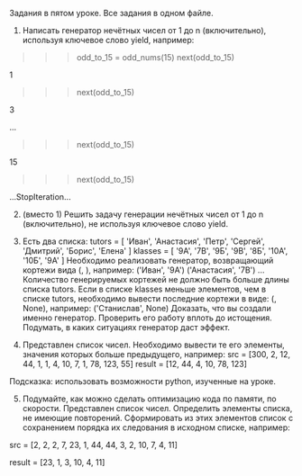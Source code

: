 Задания в пятом уроке. Все задания в одном файле.

1. Написать генератор нечётных чисел от 1 до n (включительно), используя ключевое слово yield, например:
>>> odd_to_15 = odd_nums(15)
>>> next(odd_to_15)

1
>>> next(odd_to_15)

3

...

>>> next(odd_to_15)

15

>>> next(odd_to_15)

...StopIteration...

2. (вместо 1) Решить задачу генерации нечётных чисел от 1 до n (включительно), не используя ключевое слово yield.

3. Есть два списка:
tutors = [
    'Иван', 'Анастасия', 'Петр', 'Сергей', 
    'Дмитрий', 'Борис', 'Елена'
]
klasses = [
    '9А', '7В', '9Б', '9В', '8Б', '10А', '10Б', '9А'
]
Необходимо реализовать генератор, возвращающий кортежи вида (<tutor>, <klass>), например:
('Иван', '9А')
('Анастасия', '7В')
...
Количество генерируемых кортежей не должно быть больше длины списка tutors. Если в списке klasses меньше элементов, чем в списке tutors, необходимо вывести последние кортежи в виде: (<tutor>, None), например:
('Станислав', None)
Доказать, что вы создали именно генератор. Проверить его работу вплоть до истощения. Подумать, в каких ситуациях генератор даст эффект. 

4. Представлен список чисел. Необходимо вывести те его элементы, значения которых больше предыдущего, например:
src = [300, 2, 12, 44, 1, 1, 4, 10, 7, 1, 78, 123, 55]
result = [12, 44, 4, 10, 78, 123]

Подсказка: использовать возможности python, изученные на уроке.

  5. Подумайте, как можно сделать оптимизацию кода по памяти, по скорости.
  Представлен список чисел. Определить элементы списка, не имеющие повторений. Сформировать из этих элементов список с сохранением порядка их следования в исходном списке, например:

  src = [2, 2, 2, 7, 23, 1, 44, 44, 3, 2, 10, 7, 4, 11]

  result = [23, 1, 3, 10, 4, 11]
